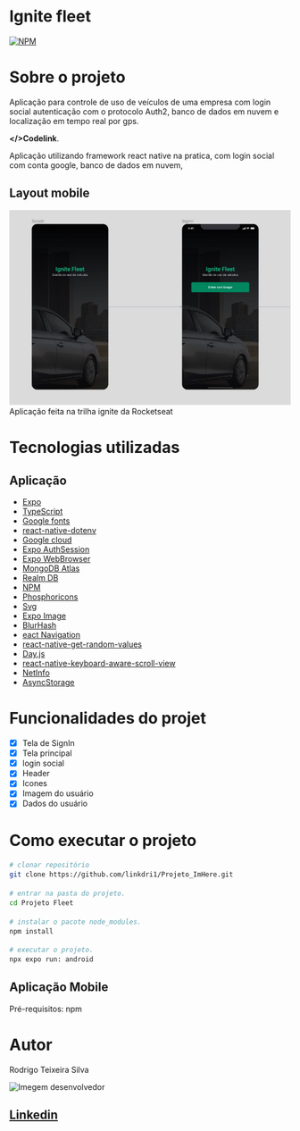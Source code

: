 
# Ignite fleet
[![NPM](https://img.shields.io/npm/l/react)](https://github.com/linkdri1/ignite_Fleet/blob/main/LICENSE)

# Sobre o projeto

Aplicação para controle de uso de veículos de uma empresa com login social autenticação com o protocolo Auth2, banco de dados em nuvem e localização em tempo real por gps.

 **</>Codelink**.

Aplicação utilizando framework react native na pratica, com login social com conta google, banco de dados em nuvem,


## Layout mobile
![Alt text](./assets/Imagem-1.jpg)
Aplicação feita na trilha ignite da Rocketseat

# Tecnologias utilizadas
## Aplicação

- [Expo](https://docs.expo.dev/?utm_source=google&utm_medium=cpc&utm_content=search&gclid=CjwKCAjwxOymBhAFEiwAnodBLE4O6-g49a-HniPnrQt_l-6t_CNvui4z2_h31jUCUpesirHbFYmI_hoC39IQAvD_BwE)
- [TypeScript](https://www.typescriptlang.org/docs/)
- [Google fonts](https://docs.expo.dev/develop/user-interface/fonts/#use-a-google-font)
- [react-native-dotenv](https://www.npmjs.com/package/react-native-dotenv)
- [Google cloud](https://console.cloud.google.com/welcome?hl=pt-br&project=ignitefleet-395716)
- [Expo AuthSession](https://docs.expo.dev/versions/latest/sdk/auth-session/?utm_source=google&utm_medium=cpc&utm_content=performancemax&gclid=CjwKCAjw29ymBhAKEiwAHJbJ8pY-Lk3ABjSLBFqMuV7A63VxK-6VDFHeUv57EdQlDdf435jvOsBg3xoC3_QQAvD_BwE)
- [Expo WebBrowser](https://docs.expo.dev/versions/latest/sdk/webbrowser/)
- [MongoDB Atlas](https://www.mongodb.com/atlas/database)
- [Realm DB](https://www.mongodb.com/docs/realm/sdk/react-native/install/)
- [NPM](https://docs.npmjs.com)
- [Phosphoricons](https://phosphoricons.com/)
- [Svg](https://docs.expo.dev/versions/latest/sdk/svg/)
- [Expo Image](https://docs.expo.dev/versions/latest/sdk/image/)
- [BlurHash](https://blurha.sh/)
- [eact Navigation](https://reactnavigation.org/)
- [react-native-get-random-values](react-native-get-random-values)
- [Day.js](https://day.js.org/)
- [react-native-keyboard-aware-scroll-view](https://www.npmjs.com/package/react-native-keyboard-aware-scroll-view)
- [NetInfo](https://docs.expo.dev/versions/latest/sdk/netinfo/?utm_source=google&utm_medium=cpc&utm_content=performancemax&gclid=CjwKCAjwr_CnBhA0EiwAci5siu9brkVaSLxWFq5rnDPmU35J5cu2PyAD4gqF6pcpPFaIYK_mXWL_1RoCi6QQAvD_BwE)
- [AsyncStorage](https://docs.expo.dev/versions/latest/sdk/async-storage/)

# Funcionalidades do projet

- [x] Tela de SignIn
- [x] Tela principal
- [x] login social
- [x] Header
- [x] Icones
- [x] Imagem do usuário
- [x] Dados do usuário   

# Como executar o projeto

```bash
# clonar repositório
git clone https://github.com/linkdri1/Projeto_ImHere.git

# entrar na pasta do projeto.
cd Projeto Fleet

# instalar o pacote node_modules.
npm install

# executar o projeto.
npx expo run: android
```
## Aplicação Mobile
Pré-requisitos: npm 

# Autor

Rodrigo Teixeira Silva

<img style = "width:200px" src="https://github.com/linkdri1.png" alt="Imegem desenvolvedor" >

## [Linkedin](https://www.linkedin.com/in/rodrigo-teixeira-silva/)

